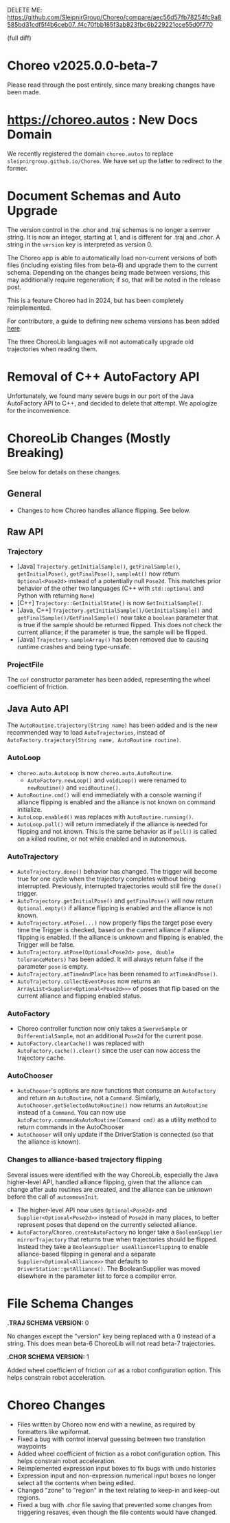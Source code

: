 DELETE ME: https://github.com/SleipnirGroup/Choreo/compare/aec56d57fb78254fc9a8585bd31cdf5f4b6ceb07..f4c70fbb185f3ab823fbc6b229221cce55d0f770

(full diff)

# Choreo v2025.0.0-beta-7

Please read through the post entirely, since many breaking changes have been made.

# https://choreo.autos : New Docs Domain

We recently registered the domain `choreo.autos` to replace `sleipnirgroup.github.io/Choreo`. We have set up the latter to redirect to the former.  

# Document Schemas and Auto Upgrade

The version control in the .chor and .traj schemas is no longer a semver string. It is now an integer, starting at 1, and is different for .traj and .chor. A string in the `version` key is interpreted as version 0.

The Choreo app is able to automatically load non-current versions of both files (including existing files from beta-6) and upgrade them to the current schema. Depending on the changes being made between versions, this may additionally require regeneration; if so, that will be noted in the release post.

This is a feature Choreo had in 2024, but has been completely reimplemented.

For contributors, a guide to defining new schema versions has been added [here](https://choreo.autos/contributing/schema-upgrade/).

The three ChoreoLib languages will not automatically upgrade old trajectories when reading them.

# Removal of C++ AutoFactory API

Unfortunately, we found many severe bugs in our port of the Java AutoFactory API to C++, and decided to delete that attempt. We apologize for the inconvenience. 

# ChoreoLib Changes (Mostly Breaking)

See below for details on these changes.

## General
* Changes to how Choreo handles alliance flipping. See below.
## Raw API
### Trajectory
* [Java] `Trajectory.getInitialSample()`, `getFinalSample()`, `getInitialPose()`, `getFinalPose()`, `sampleAt()` now return `Optional<Pose2d>` instead of a potentially null `Pose2d`. This matches prior behavior of the other two languages (C++ with `std::optional` and Python with returning `None`)
* [C++] `Trajectory::GetInitialState()` is now `GetInitialSample()`.
* [Java, C++] `Trajectory.getInitialSample()/GetInitialSample()` and `getFinalSample()/GetFinalSample()` now take a `boolean` parameter that is true if the sample should be returned flipped. This does not check the current alliance; if the parameter is true, the sample will be flipped.
* [Java] `Trajectory.sampleArray()` has been removed due to causing runtime crashes and being type-unsafe.
### ProjectFile
The `cof` constructor parameter has been added, representing the wheel coefficient of friction.
## Java Auto API

The `AutoRoutine.trajectory(String name)` has been added and is the new recommended way to load `AutoTrajectories`, instead of `AutoFactory.trajectory(String name, AutoRoutine routine)`.
### AutoLoop
* `choreo.auto.AutoLoop` is now `choreo.auto.AutoRoutine`.
    * `AutoFactory.newLoop()` and `voidLoop()` were renamed to `newRoutine()` and `voidRoutine()`.
* `AutoRoutine.cmd()` will end immediately with a console warning if alliance flipping is enabled and the alliance is not known on command initialize.
* `AutoLoop.enabled()` was replaces with `AutoRoutine.running()`.
* `AutoLoop.poll()` will return immediately if the alliance is needed for flipping and not known. This is the same behavior as if `poll()` is called on a killed routine, or not while enabled and in autonomous.
### AutoTrajectory
* `AutoTrajectory.done()` behavior has changed. The trigger will become true for one cycle when the trajectory completes without being interrupted. Previously, interrupted trajectories would still fire the `done()` trigger.
* `AutoTrajectory.getInitialPose()` and `getFinalPose()` will now return `Optional.empty()` if alliance flipping is enabled and the alliance is not known.
* `AutoTrajectory.atPose(...)` now properly flips the target pose every time the Trigger is checked, based on the current alliance if alliance flipping is enabled. If the alliance is unknown and flipping is enabled, the Trigger will be false.
* `AutoTrajectory.atPose(Optional<Pose2d> pose, double toleranceMeters)` has been added. It will always return false if the parameter `pose` is empty. 
* `AutoTrajectory.atTimeAndPlace` has been renamed to `atTimeAndPose()`.
* `AutoTrajectory.collectEventPoses` now returns an `ArrayList<Supplier<Optional<Pose2d>>>` of poses that flip based on the current alliance and flipping enabled status.
### AutoFactory
* Choreo controller function now only takes a `SwerveSample` or `DifferentialSample`, not an additional `Pose2d` for the current pose.
* `AutoFactory.clearCache()` was replaced with `AutoFactory.cache().clear()` since the user can now access the trajectory cache.
### AutoChooser
* `AutoChooser`'s options are now functions that consume an `AutoFactory` and return an `AutoRoutine`, not a `Command`. Similarly, `AutoChooser.getSelectedAutoRoutine()` now returns an `AutoRoutine` instead of a `Command`. You can now use `AutoFactory.commandAsAutoRoutine(Command cmd)` as a utility method to return commands in the AutoChooser
* `AutoChooser` will only update if the DriverStation is connected (so that the alliance is known).

### Changes to alliance-based trajectory flipping

Several issues were identified with the way ChoreoLib, especially the Java higher-level API, handled alliance flipping, given that the alliance can change after auto routines are created, and the alliance can be unknown before the call of `autonmousInit`.

* The higher-level API now uses `Optional<Pose2d>` and `Supplier<Optional<Pose2d>>` instead of `Pose2d` in many places, to better represent poses that depend on the currently selected alliance.
* `AutoFactory`/`Choreo.createAutoFactory` no longer take a `BooleanSupplier mirrorTrajectory` that returns true when trajectories should be flipped. Instead they take a `BooleanSupplier useAllianceFlipping` to enable alliance-based flipping in general and a separate `Supplier<Optional<Alliance>>` that defaults to `DriverStation::getAlliance()`. The BooleanSupplier was moved elsewhere in the parameter list to force a compiler error.

# File Schema Changes
**.TRAJ SCHEMA VERSION:** 0

No changes except the "version" key being replaced with a 0 instead of a string. This does mean beta-6 ChoreoLib will not read beta-7 trajectories.

**.CHOR SCHEMA VERSION:** 1

Added wheel coefficient of friction `cof` as a robot configuration option. This helps constrain robot acceleration.

# Choreo Changes
* Files written by Choreo now end with a newline, as required by formatters like wpiformat.
* Fixed a bug with control interval guessing between two translation waypoints
* Added wheel coefficient of friction as a robot configuration option. This helps constrain robot acceleration.
* Reimplemented expression input boxes to fix bugs with undo histories
* Expression input and non-expression numerical input boxes no longer select all the contents when being edited.
* Changed "zone" to "region" in the text relating to keep-in and keep-out regions.
* Fixed a bug with .chor file saving that prevented some changes from triggering resaves, even though the file contents would have changed.
